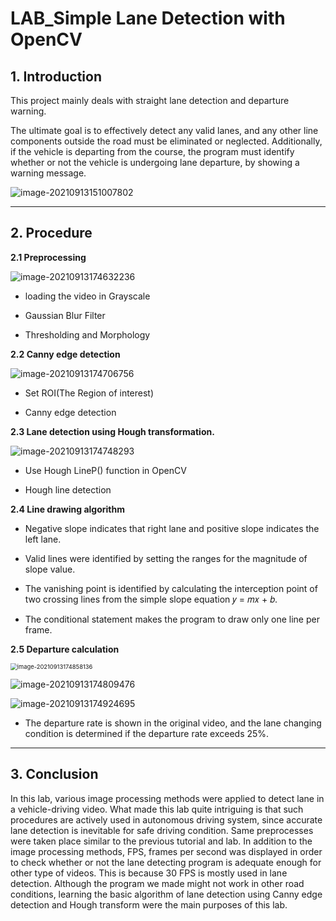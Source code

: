 # LAB_Simple Lane Detection with OpenCV

## **1. Introduction**

This project mainly deals with straight lane detection and departure warning.

The ultimate goal is to effectively detect any valid lanes, and any other line components outside the road must be eliminated or neglected. Additionally, if the vehicle is departing from the course, the program must identify whether or not the vehicle is undergoing lane departure, by showing a warning message.

![image-20210913151007802](https://user-images.githubusercontent.com/84532778/133054441-77586ec3-5d15-4ad4-be20-f5bbcd6a9164.png)

---

## **2. Procedure**

**2.1 Preprocessing**

![image-20210913174632236](https://user-images.githubusercontent.com/84532778/133054611-412ebef3-0010-43b2-b797-193a3584c2b3.png)

- loading the video in Grayscale

- Gaussian Blur Filter

- Thresholding and Morphology

  

**2.2 Canny edge detection**

![image-20210913174706756](https://user-images.githubusercontent.com/84532778/133054679-e2565ece-1cef-4697-bdf5-7361a871654c.png)

- Set ROI(The Region of interest)

-  Canny edge detection

  

**2.3 Lane detection using Hough transformation.**

![image-20210913174748293](https://user-images.githubusercontent.com/84532778/133054728-eec2c64e-4d7c-4e4a-94fa-03fbb1a8f93c.png)

- Use Hough LineP() function in OpenCV

- Hough line detection

  

**2.4 Line drawing algorithm**

- Negative slope indicates that right lane and positive slope indicates the left lane. 

- Valid lines were identified by setting the ranges for the magnitude of slope value.

- The vanishing point is identified by calculating the interception point of two crossing lines from the simple slope equation 𝑦 = 𝑚𝑥 + 𝑏.

-  The conditional statement makes the program to draw only one line per frame.

  

**2.5 Departure calculation**

<img src="https://user-images.githubusercontent.com/84532778/133054874-9308fa94-5034-45c0-9073-33ee2ae5b0c5.png" alt="image-20210913174858136" style="zoom:67%;" />



![image-20210913174809476](https://user-images.githubusercontent.com/84532778/133054806-9da27141-8f74-4650-a24a-d534201df426.png)

![image-20210913174924695](https://user-images.githubusercontent.com/84532778/133054927-773ee2f7-c887-4de8-8b81-5ca83fbc0c00.png)

- The departure rate is shown in the original video, and the lane changing condition is determined if the departure rate exceeds 25%.

---

## **3. Conclusion** 

In this lab, various image processing methods were applied to detect lane in a vehicle-driving video. What made this lab quite intriguing is that such procedures are actively used in autonomous driving system, since accurate lane detection is inevitable for safe driving condition. Same preprocesses were taken place similar to the previous tutorial and lab. In addition to the image processing methods, FPS, frames per second was displayed in order to check whether or not the lane detecting program is adequate enough for other type of videos. This is because 30 FPS is mostly used in lane detection. Although the program we made might not work in other road conditions, learning the basic algorithm of lane detection using Canny edge detection and Hough transform were the main purposes of this lab.

